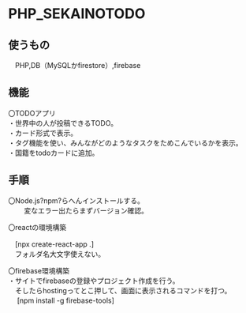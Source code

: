 # PHP_SEKAINOTODO

## 使うもの 
　PHP,DB（MySQLかfirestore）,firebase


## 機能
〇TODOアプリ<br>
・世界中の人が投稿できるTODO。<br>
・カード形式で表示。<br>
・タグ機能を使い、みんながどのようなタスクをためこんでいるかを表示。<br>
・国籍をtodoカードに追加。

## 手順
〇Node.js?npm?らへんインストールする。<br>　
　変なエラー出たらまずバージョン確認。<br>

〇reactの環境構築<br>

　[npx create-react-app .]<br>
　フォルダ名大文字使えない。<br>

〇firebase環境構築<br>
・サイトでfirebaseの登録やプロジェクト作成を行う。<br>
　そしたらhostingってとこ押して、画面に表示されるコマンドを打つ。<br>
　
[npm install -g firebase-tools]<br>